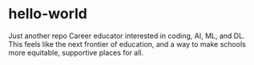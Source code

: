 # hello-world
Just another repo
Career educator interested in coding, AI, ML, and DL. This feels like the next frontier of education, and a way to make schools more equitable, supportive places for all. 
